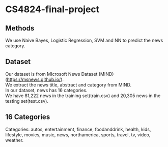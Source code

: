 # CS4824-final-project

## Methods
We use Naive Bayes, Logistic Regression, SVM and NN to predict the news category.  

## Dataset
Our dataset is from MIcrosoft News Dataset (MIND) (https://msnews.github.io/).  
We extract the news title, abstract and category from MIND.  
In our dataset, news has 16 categories.  
We have 81,222 news in the training set(train.csv) and 20,305 news in the testing set(test.csv).  

## 16 Categories  
Categories: autos, entertainment, finance, foodanddrink, health, kids, lifestyle, movies, music, news, northamerica, sports, travel, tv, video, weather.
